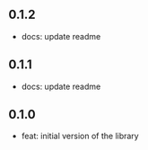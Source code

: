## 0.1.2

- docs: update readme

## 0.1.1

- docs: update readme

## 0.1.0

- feat: initial version of the library
